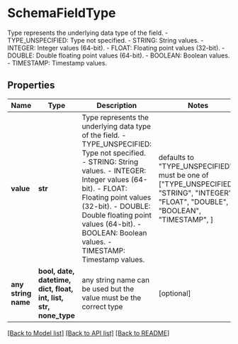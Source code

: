 # SchemaFieldType

Type represents the underlying data type of the field.   - TYPE_UNSPECIFIED: Type not specified.  - STRING: String values.  - INTEGER: Integer values (64-bit).  - FLOAT: Floating point values (32-bit).  - DOUBLE: Double floating point values (64-bit).  - BOOLEAN: Boolean values.  - TIMESTAMP: Timestamp values.

## Properties
Name | Type | Description | Notes
------------ | ------------- | ------------- | -------------
**value** | **str** | Type represents the underlying data type of the field.   - TYPE_UNSPECIFIED: Type not specified.  - STRING: String values.  - INTEGER: Integer values (64-bit).  - FLOAT: Floating point values (32-bit).  - DOUBLE: Double floating point values (64-bit).  - BOOLEAN: Boolean values.  - TIMESTAMP: Timestamp values. | defaults to "TYPE_UNSPECIFIED",  must be one of ["TYPE_UNSPECIFIED", "STRING", "INTEGER", "FLOAT", "DOUBLE", "BOOLEAN", "TIMESTAMP", ]
**any string name** | **bool, date, datetime, dict, float, int, list, str, none_type** | any string name can be used but the value must be the correct type | [optional]

[[Back to Model list]](../README.md#documentation-for-models) [[Back to API list]](../README.md#documentation-for-api-endpoints) [[Back to README]](../README.md)


